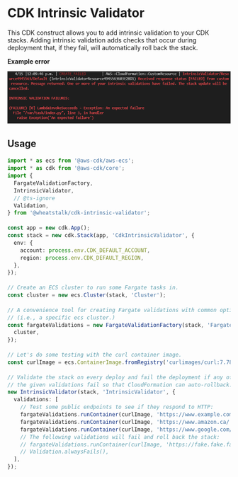 # CDK Intrinsic Validator

This CDK construct allows you to add intrinsic validation to your CDK stacks.
Adding intrinsic validation adds checks that occur during deployment that, if
they fail, will automatically roll back the stack.

**Example error**

![An example of an intrinsic validation error](images/failure-example.png)

## Usage

```ts
import * as ecs from '@aws-cdk/aws-ecs';
import * as cdk from '@aws-cdk/core';
import {
  FargateValidationFactory,
  IntrinsicValidator,
  // @ts-ignore
  Validation,
} from '@wheatstalk/cdk-intrinsic-validator';

const app = new cdk.App();
const stack = new cdk.Stack(app, 'CdkIntrinsicValidator', {
  env: {
    account: process.env.CDK_DEFAULT_ACCOUNT,
    region: process.env.CDK_DEFAULT_REGION,
  },
});

// Create an ECS cluster to run some Fargate tasks in.
const cluster = new ecs.Cluster(stack, 'Cluster');

// A convenience tool for creating Fargate validations with common options
// (i.e., a specific ecs cluster.)
const fargateValidations = new FargateValidationFactory(stack, 'FargateValidationFactory', {
  cluster,
});

// Let's do some testing with the curl container image.
const curlImage = ecs.ContainerImage.fromRegistry('curlimages/curl:7.78.0');

// Validate the stack on every deploy and fail the deployment if any of
// the given validations fail so that CloudFormation can auto-rollback.
new IntrinsicValidator(stack, 'IntrinsicValidator', {
  validations: [
    // Test some public endpoints to see if they respond to HTTP:
    fargateValidations.runContainer(curlImage, 'https://www.example.com/'),
    fargateValidations.runContainer(curlImage, 'https://www.amazon.ca/'),
    fargateValidations.runContainer(curlImage, 'https://www.google.com/'),
    // The following validations will fail and roll back the stack:
    // fargateValidations.runContainer(curlImage, 'https://fake.fake.fake/'),
    // Validation.alwaysFails(),
  ],
});
```